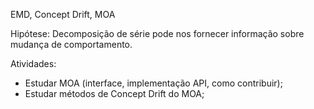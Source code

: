 EMD, Concept Drift, MOA

Hipótese:
    Decomposição de série pode nos fornecer informação sobre mudança de comportamento.

Atividades:

- Estudar MOA (interface, implementação API, como contribuir);
- Estudar métodos de Concept Drift do MOA;